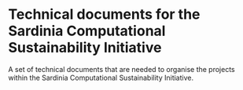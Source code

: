 # Technical documents for the Sardinia Computational Sustainability Initiative

A set of technical documents that are needed to organise the projects within the Sardinia Computational Sustainability Initiative.